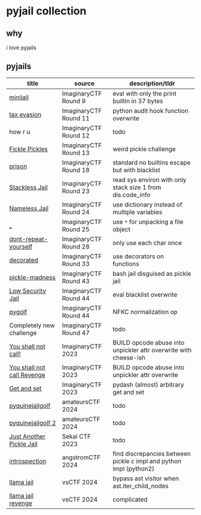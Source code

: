 # pyjail collection

## why

i love pyjails

## pyjails

|title|source|description/tldr|
|-|-|-|
|[minijail](./chals/minijail)|ImaginaryCTF Round 9|eval with only the print builtin in 37 bytes|
|[tax evasion](./chals/tax-evasion)|ImaginaryCTF Round 11|python audit hook function overwrite|
|how r u|ImaginaryCTF Round 12|todo|
|[Fickle Pickles](./chals/fickle-pickles)|ImaginaryCTF Round 13|weird pickle challenge|
|[prison](./chals/prison)|ImaginaryCTF Round 18|standard no builtins escape but with blacklist|
|[Stackless Jail](./chals/stackless-jail)|ImaginaryCTF Round 23|read sys environ with only stack size 1 from dis.code\_info|
|[Nameless Jail](./chals/nameless-jail)|ImaginaryCTF Round 24|use dictionary instead of multiple variables|
|[\_](./chals/_)|ImaginaryCTF Round 25|use `*` for unpacking a file object|
|[dont-repeat-yourself](./chals/dont-repeat-yourself)|ImaginaryCTF Round 28|only use each char once|
|[decorated](./chals/decorated)|ImaginaryCTF Round 33|use decorators on functions|
|[pickle-madness](./chals/pickle-madness)|ImaginaryCTF Round 43|bash jail disguised as pickle jail|
|[Low Security Jail](./chals/low-security-jail)|ImaginaryCTF Round 44|eval blacklist overwrite|
|[pygolf](./chals/pygolf)|ImaginaryCTF Round 44|NFKC normalization op|
|Completely new challenge|ImaginaryCTF Round 47|todo|
|[You shall not call!](./chals/you-shall-not-call)|ImaginaryCTF 2023|BUILD opcode abuse into unpickler attr overwrite with cheese-ish|
|[You shall not call Revenge](./chals/you-shall-not-call-revenge)|ImaginaryCTF 2023|BUILD opcode abuse into unpickler attr overwrite|
|[Get and set](./chals/get-and-set)|ImaginaryCTF 2023|pydash (almost) arbitrary get and set|
|[pyquinejailgolf](./chals/pyquinejailgolf)|amateursCTF 2024|todo|
|[pyquinejailgolf 2](./chals/pyquinejailgolf-2)|amateursCTF 2024|todo|
|[Just Another Pickle Jail](./chals/just-another-pickle-jail)|Sekai CTF 2023|todo|
|[introspection](./chals/introspection)|angstromCTF 2024|find discrepancies between pickle c impl and python impl (python2)|
|[llama jail](./chals/llama-jail)|vsCTF 2024|bypass ast visitor when ast.iter_child_nodes|
|[llama jail revenge](./chals/llama-jail-revenge)|vsCTF 2024|complicated|

